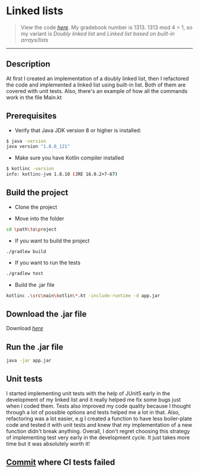 # Linked lists

> View the code [_here_](https://github.com/AKushch1337/SDMaT-lab2/tree/master/src/main/kotlin).
> My gradebook number is 1313. 1313 mod 4 = 1, so my variant is _Doubly linked list_ and _Linked list based on built-in arrays/lists_
-------------------------------

## Description

At first I created an implementation of a doubly linked list, then I refactored the code and implemented a linked list using built-in list. Both of them are covered with unit tests. Also, there's an example of how all the commands work in the file Main.kt

## Prerequisites

- Verify that Java JDK version 8 or higher is installed:

```bash
$ java -version
java version "1.8.0_121"
```
- Make sure you have Kotlin compiler installed

```bash
$ kotlinc -version
info: kotlinc-jvm 1.8.10 (JRE 16.0.2+7-67)
```

## Build the project

- Clone the project

- Move into the folder

```bash
cd \path\to\project
```

- If you want to build the project
```
./gradlew build
```

- If you want to run the tests

```bash 
./gradlew test
```

- Build the .jar file

```bash 
kotlinc .\src\main\kotlin\*.kt -include-runtime -d app.jar
```

## Download the .jar file

Download [_here_](https://github.com/AKushch1337/SDMaT-lab2/releases/download/v1.0.0/app.jar)

## Run the .jar file

```bash 
java -jar app.jar
```

## Unit tests
I started implementing unit tests with the help of JUnit5 early in the development of my linked list and it really helped me fix some bugs just when I coded them. Tests also improved my code quality because I thought through a lot of possible options and tests helped me a lot in that. Also, refactoring was a lot easier, e.g I created a function to have less boiler-plate code and tested it with unit tests and knew that my implementation of a new function didn't break anything. Overall, I don't regret choosing this strategy of implementing test very early in the development cycle. It just takes more time but it was absolutely worth it! 

## [Commit](https://github.com/AKushch1337/SDMaT-lab2/commit/68790a3baa87b64bc97de258e21d2ae58e3f4bf0) where CI tests failed
